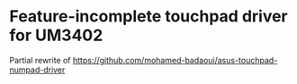 # Feature-incomplete touchpad driver for UM3402

Partial rewrite of <https://github.com/mohamed-badaoui/asus-touchpad-numpad-driver>
